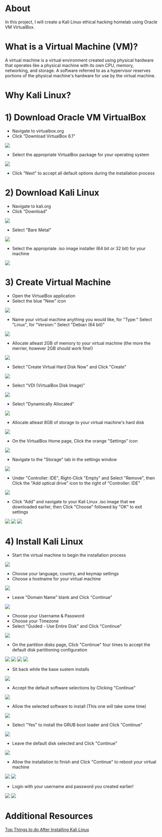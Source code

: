 # About

In this project, I will create a Kali Linux ethical hacking homelab using Oracle VM VirtualBox.

# What is a Virtual Machine (VM)?

A virtual machine is a virtual environment created using physical hardware that operates like a physical machine with its own CPU, memory, networking, and storage. A software referred to as a hypervisor reserves portions of the physical machine's hardware for use by the virtual machine. 

# Why Kali Linux?



# 1) Download Oracle VM VirtualBox

- Navigate to virtualbox.org 
- Click "Download VirtualBox 6.1"

![](vb.jpg)
- Select the appropriate VirtualBox package for your operating system

![](host.jpg)
- Click "Next" to accept all default options during the installation process

# 2) Download Kali Linux

- Navigate to kali.org
- Click "Download"

![](kali1.jpg)
- Select "Bare Metal" 

![](kali2.jpg)
- Select the appropriate .iso image installer (64 bit or 32 bit) for your machine

![](kali3.jpg)

# 3) Create Virtual Machine 

- Open the VirtualBox application
- Select the blue "New" icon

![](vm1.jpg)
- Name your virtual machine anything you would like, for "Type:" Select "Linux", for "Version:" Select "Debian (64 bit)"

![](vm3.jpg)
- Allocate atleast 2GB of memory to your virtual machine (the more the merrier, however 2GB should work fine!)

![](vm4.jpg)
- Select "Create Virtual Hard Disk Now" and Click "Create"

![](vm5.jpg)
- Select "VDI (VirtualBox Disk Image)"

![](vm6.jpg)
- Select "Dynamically Allocated" 

![](vm7.jpg)
- Allocate atleast 8GB of storage to your virtual machine's hard disk

![](vm8.jpg)
- On the VirtualBox Home page, Click the orange "Settings" icon

![](vm9.jpg)
- Navigate to the "Storage" tab in the settings window

![](vm11.jpg)
- Under "Controller: IDE", Right-Click "Empty" and Select "Remove", then Click the "Add optical drive" icon to the right of "Controller: IDE"

![](vm12.jpg)
- Click "Add" and navigate to your Kali Linux .iso image that we downloaded earlier, then Click "Choose" followed by "OK" to exit settings

![](vm13.jpg)
![](vm14.jpg)
![](vm15.jpg)


# 4) Install Kali Linux 

- Start the virtual machine to begin the installation process

![](ki1.jpg)
- Choose your language, country, and keymap settings
- Choose a hostname for your virtual machine

![](ki5.jpg)
- Leave "Domain Name" blank and Click "Continue"

![](ki6.jpg)
- Choose your Username & Password
- Choose your Timezone
- Select "Guided - Use Entire Disk" and Click "Continue"

![](ki10.jpg)
- On the partition disks page, Click "Continue" four times to accept the default disk partitioning configuration

![](ki11.jpg)
![](ki12.jpg)
![](ki13.jpg)
![](ki14.jpg)
- Sit back while the base sustem installs

![](ki15.jpg)
- Accept the default software selections by Clicking "Continue"

![](ki16.jpg)
- Allow the selected software to install (This one will take some time)

![](ki17.jpg)
- Select "Yes" to install the GRUB boot loader and Click "Continue"

![](ki18.jpg)
- Leave the default disk selected and Click "Continue"

![](ki19.jpg)
- Allow the installation to finish and Click "Continue" to reboot your virtual machine

![](ki20.jpg)
![](ki21.jpg)
- Login with your username and password you created earlier!

![](ki22.jpg)
![](post1.jpg)

# Additional Resources

[Top Things to do After Installing Kali Linux](https://www.ceos3c.com/security/top-things-after-installing-kali-linux/)

